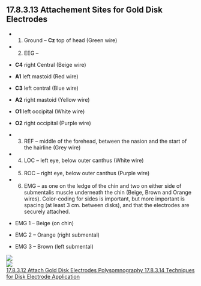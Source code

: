 ## 17.8.3.13 Attachement Sites for Gold Disk Electrodes

* 1. Ground – **Cz** top of head (Green wire)
* 2. EEG –

 * **C4** right Central (Beige wire)
 * **A1** left mastoid (Red wire)
 * **C3** left central (Blue wire)
 * **A2** right mastoid (Yellow wire)
 * **O1** left occipital (White wire)
 * **O2** right occipital (Purple wire)

* 3. REF – middle of the forehead, between the nasion and the start of the hairline (Grey wire)
* 4. LOC – left eye, below outer canthus (White wire)
* 5. ROC – right eye, below outer canthus (Purple wire)
* 6. EMG – as one on the ledge of the chin and two on either side of submentalis muscle underneath the chin (Beige, Brown and Orange wires). Color-coding for sides is important, but more important is spacing (at least 3 cm. between disks), and that the electrodes are securely attached.

 * EMG 1 – Beige (on chin)
 * EMG 2 – Orange (right submental)
 * EMG 3 – Brown (left submental)

<div class="center">
  <img src=":images_path:/17.8.3.13 Attachment Sites-1.png">
</div>

<div class="center">
  <img src=":images_path:/17.8.3.13 Attachment Sites-2.png">
</div>


<div class="center">
<div class="btn-group">
  <a href=":pages_path:/manuals/polysomnography/17-08-03-12-attach-electrodes.md" class="btn btn-default">
    <span class="glyphicon glyphicon-chevron-left"></span>
    17.8.3.12 Attach Gold Disk Electrodes
  </a>

  <a href=":pages_path:/manuals/polysomnography" class="btn btn-default">
    <span class="glyphicon glyphicon-chevron-up"></span>
    Polysomnography
  </a>

  <a href=":pages_path:/manuals/polysomnography/17-08-03-14-techniques-application.md" class="btn btn-success">
    17.8.3.14 Techniques for Disk Electrode Application
    <span class="glyphicon glyphicon-chevron-right"></span>
  </a>
</div>
</div>
